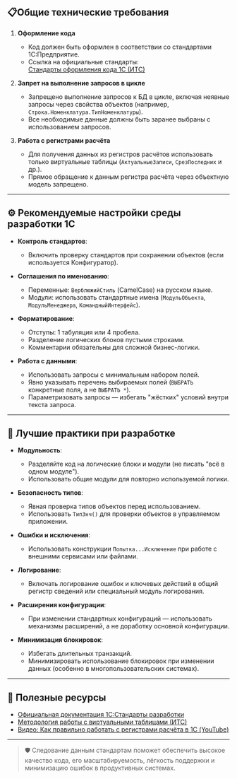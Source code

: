 ## 📋Общие технические требования

1. **Оформление кода**
   - Код должен быть оформлен в соответствии со стандартами 1С:Предприятие.
   - Ссылка на официальные стандарты:  
     [Стандарты оформления кода 1С (ИТС)](https://its.1c.ru/db/v8std#content:456:hdoc)

2. **Запрет на выполнение запросов в цикле**
   - Запрещено выполнение запросов к БД в цикле, включая неявные запросы через свойства объектов (например, `Строка.Номенклатура.ТипНоменклатуры`).
   - Все необходимые данные должны быть заранее выбраны с использованием запросов.

3. **Работа с регистрами расчёта**
   - Для получения данных из регистров расчётов использовать только виртуальные таблицы (`АктуальныеЗаписи`, `СрезПоследних` и др.).
   - Прямое обращение к данным регистра расчёта через объектную модель запрещено.

---

## ⚙️ Рекомендуемые настройки среды разработки 1С

- **Контроль стандартов**:
  - Включить проверку стандартов при сохранении объектов (если используется Конфигуратор).
  
- **Соглашения по именованию**:
  - Переменные: `ВерблюжийСтиль` (CamelCase) на русском языке.
  - Модули: использовать стандартные имена (`МодульОбъекта`, `МодульМенеджера`, `КомандныйИнтерфейс`).

- **Форматирование**:
  - Отступы: 1 табуляция или 4 пробела.
  - Разделение логических блоков пустыми строками.
  - Комментарии обязательны для сложной бизнес-логики.

- **Работа с данными**:
  - Использовать запросы с минимальным набором полей.
  - Явно указывать перечень выбираемых полей (`ВЫБРАТЬ` конкретные поля, а не `ВЫБРАТЬ *`).
  - Параметризовать запросы — избегать "жёстких" условий внутри текста запроса.

---

## 🚀 Лучшие практики при разработке

- **Модульность**:
  - Разделяйте код на логические блоки и модули (не писать "всё в одном модуле").
  - Использовать общие модули для повторно используемой логики.

- **Безопасность типов**:
  - Явная проверка типов объектов перед использованием.
  - Использовать `ТипЗнч()` для проверки объектов в управляемом приложении.

- **Ошибки и исключения**:
  - Использовать конструкции `Попытка...Исключение` при работе с внешними сервисами или файлами.

- **Логирование**:
  - Включать логирование ошибок и ключевых действий в общий регистр сведений или специальный модуль логирования.

- **Расширения конфигурации**:
  - При изменении стандартных конфигураций — использовать механизмы расширений, а не доработку основной конфигурации.

- **Минимизация блокировок**:
  - Избегать длительных транзакций.
  - Минимизировать использование блокировок при изменении данных (особенно в многопользовательских системах).

---

## 🔗 Полезные ресурсы

- [Официальная документация 1С:Стандарты разработки](https://its.1c.ru/db/v8std#content:456:hdoc)
- [Методология работы с виртуальными таблицами (ИТС)](https://its.1c.ru/db/metod8dev#content:346:hdoc)
- [Видео: Как правильно работать с регистрами расчёта в 1С (YouTube)](https://www.youtube.com/watch?v=l2ObI9kJmZs)

---

> 🛡️ Следование данным стандартам поможет обеспечить высокое качество кода, его масштабируемость, лёгкость поддержки и минимизацию ошибок в продуктивных системах.

